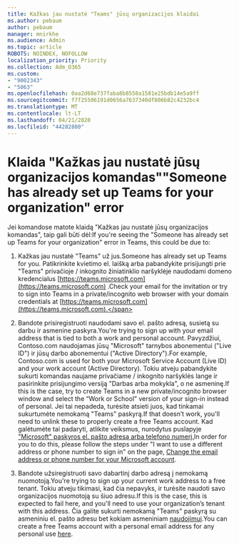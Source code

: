 ```yaml
---
title: Kažkas jau nustatė "Teams" jūsų organizacijos klaidai
ms.author: pebaum
author: pebaum
manager: mnirkhe
ms.audience: Admin
ms.topic: article
ROBOTS: NOINDEX, NOFOLLOW
localization_priority: Priority
ms.collection: Adm_O365
ms.custom:
- "9002343"
- "5063"
ms.openlocfilehash: 0aa2d68e737faba8b8558a1581e25bdb14e5a9ff
ms.sourcegitcommit: f7f25506191d0656a7637340df806b82c4232bc4
ms.translationtype: MT
ms.contentlocale: lt-LT
ms.lasthandoff: 04/21/2020
ms.locfileid: "44282800"
---
```

# <a name="someone-has-already-set-up-teams-for-your-organization-error"></a><span data-ttu-id="0f854-102">Klaida "Kažkas jau nustatė jūsų organizacijos komandas"</span><span class="sxs-lookup"><span data-stu-id="0f854-102">"Someone has already set up Teams for your organization" error</span></span>

<span data-ttu-id="0f854-103">Jei komandose matote klaidą "Kažkas jau nustatė jūsų organizacijos komandas", taip gali būti dėl:</span><span class="sxs-lookup"><span data-stu-id="0f854-103">If you're seeing the "Someone has already set up Teams for your organization" error in Teams, this could be due to:</span></span>

1. <span data-ttu-id="0f854-104">Kažkas jau nustatė "Teams" už jus.</span><span class="sxs-lookup"><span data-stu-id="0f854-104">Someone has already set up Teams for you.</span></span> <span data-ttu-id="0f854-105">Patikrinkite kvietimo el. laišką arba pabandykite prisijungti prie "Teams" privačioje / inkognito žiniatinklio naršyklėje naudodami domeno kredencialus [https://teams.microsoft.com](https://teams.microsoft.com) .</span><span class="sxs-lookup"><span data-stu-id="0f854-105">Check your email for the invitation or try to sign into Teams in a private/incognito web browser with your domain credentials at [https://teams.microsoft.com](https://teams.microsoft.com).</span></span>

2. <span data-ttu-id="0f854-106">Bandote prisiregistruoti naudodami savo el. pašto adresą, susietą su darbu ir asmenine paskyra.</span><span class="sxs-lookup"><span data-stu-id="0f854-106">You're trying to sign up with your email address that is tied to both a work and personal account.</span></span> <span data-ttu-id="0f854-107">Pavyzdžiui, Contoso.com naudojamas jūsų "Microsoft" tarnybos abonementui ("Live ID") ir jūsų darbo abonementui ("Active Directory").</span><span class="sxs-lookup"><span data-stu-id="0f854-107">For example, Contoso.com is used for both your Microsoft Service Account (Live ID) and your work account (Active Directory).</span></span> <span data-ttu-id="0f854-108">Tokiu atveju pabandykite sukurti komandas naujame privačiame / inkognito naršyklės lange ir pasirinkite prisijungimo versiją "Darbas arba mokykla", o ne asmeninę.</span><span class="sxs-lookup"><span data-stu-id="0f854-108">If this is the case, try to create Teams in a new private/incognito browser window and select the “Work or School” version of your sign-in instead of personal.</span></span> <span data-ttu-id="0f854-109">Jei tai nepadeda, turėsite atsieti juos, kad tinkamai sukurtumėte nemokamą "Teams" paskyrą.</span><span class="sxs-lookup"><span data-stu-id="0f854-109">If that doesn’t work, you'll need to unlink these to properly create a free Teams account.</span></span> <span data-ttu-id="0f854-110">Kad galėtumėte tai padaryti, atlikite veiksmus, nurodytus puslapyje ["Microsoft" paskyros el. pašto adresą arba telefono numerį.](https://support.microsoft.com/help/12407)</span><span class="sxs-lookup"><span data-stu-id="0f854-110">In order for you to do this, please follow the steps under "I want to use a different address or phone number to sign in" on the page, [Change the email address or phone number for your Microsoft account](https://support.microsoft.com/help/12407).</span></span>

3. <span data-ttu-id="0f854-111">Bandote užsiregistruoti savo dabartinį darbo adresą į nemokamą nuomotoją.</span><span class="sxs-lookup"><span data-stu-id="0f854-111">You're trying to sign up your current work address to a free tenant.</span></span> <span data-ttu-id="0f854-112">Tokiu atveju tikimasi, kad čia nepavyks, ir turėsite naudoti savo organizacijos nuomotoją su šiuo adresu.</span><span class="sxs-lookup"><span data-stu-id="0f854-112">If this is the case, this is expected to fail here, and you'll need to use your organization’s tenant with this address.</span></span> <span data-ttu-id="0f854-113">Čia galite sukurti nemokamą "Teams" paskyrą su asmeniniu el. pašto adresu bet kokiam asmeniniam [naudojimui](https://products.office.com/microsoft-teams/group-chat-software).</span><span class="sxs-lookup"><span data-stu-id="0f854-113">You can create a free Teams account with a personal email address for any personal use [here](https://products.office.com/microsoft-teams/group-chat-software).</span></span>
